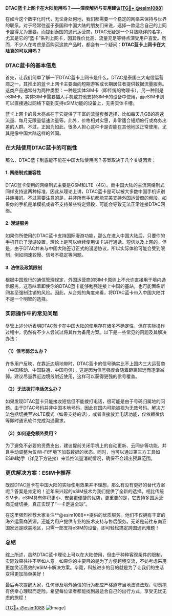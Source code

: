 **DTAC蓝卡上网卡在大陆能用吗？——深度解析与实用建议[[TG💪+ @esim1088](https://t.me/s/esim1088)]**

在如今这个数字化时代，无论身处何地，我们都需要一个稳定的网络来保持与世界的联系。对于经常往返于泰国和中国大陆的朋友们来说，选择一款适合自己的上网卡显得尤为重要。而提到泰国的通讯运营商，DTAC无疑是一个耳熟能详的名字。尤其是它的“蓝卡”系列上网卡，因其性价比高、流量充足等特点深受用户喜爱。然而，不少人在考虑是否购买这款产品时，都会有一个疑问：**DTAC蓝卡上网卡在大陆真的可以用吗？**

### DTAC蓝卡的基本信息

首先，让我们简单了解一下DTAC蓝卡上网卡是什么。DTAC是泰国三大电信运营商之一，其推出的蓝卡上网卡主要面向短期游客或长期居住者提供数据流量服务。这类产品通常分为两种类型：一种是实体SIM卡（即传统的物理卡），另一种则是eSIM卡。实体SIM卡需要插入手机或其他支持SIM卡的设备中使用，而eSIM卡则可以直接通过网络下载到支持eSIM功能的设备上，无需实体卡槽。

蓝卡上网卡的最大亮点在于它提供了丰富的流量套餐选择，比如每天几GB的高速流量、每月无限量低速流量等。此外，价格相对实惠，非常适合短期旅行或商务出差的人群。不过，正因为如此，很多人担心这种卡是否能在其他地区正常使用，尤其是像中国大陆这样的邻国。

### 在大陆使用DTAC蓝卡的可能性

那么，DTAC蓝卡到底能不能在中国大陆使用呢？答案取决于几个关键因素：

#### 1. **网络制式兼容性**
   DTAC蓝卡使用的网络制式主要是GSM和LTE（4G）。而中国大陆的主流网络制式同样支持这两种标准，因此从理论上讲，DTAC蓝卡是可以被大多数中国手机识别并连接的。不过需要注意的是，并非所有手机都能完美支持外国运营商的频段。如果你的手机是单模机或者不支持某些特定频段，可能会导致无法正常连接DTAC网络。

#### 2. **漫游服务**
   如果你所使用的DTAC蓝卡支持国际漫游功能，那么在进入中国大陆后，只要你的手机开启了漫游设置，理论上是可以继续使用该卡进行通话、短信以及上网的。但是，由于DTAC并未与中国大陆签订正式的漫游协议，所以实际体验可能会受到限制，例如网速较慢、信号不稳定等问题。

#### 3. **法律及政策限制**
   根据中国现行的通信管理规定，外国运营商的SIM卡原则上不允许直接用于境内通信服务。这意味着即使你的DTAC蓝卡能够勉强连接上中国的基站，也可能面临断网甚至强制注销的风险。因此，从合规的角度来看，将DTAC蓝卡带入中国大陆并不是一个明智的选择。

### 实际操作中的常见问题

尽管上述分析表明DTAC蓝卡在中国大陆的使用存在诸多不确定性，但在实际操作过程中，仍然有不少人尝试过将其作为备用方案。以下是一些常见的问题及其解决办法：

#### （1）信号弱怎么办？
许多用户反映，在靠近边境地带时，DTAC蓝卡的信号确实比不上国内三大运营商（中国移动、中国联通、中国电信）。这是因为信号强度会随着距离越远而逐渐减弱。建议尽量靠近边境线附近使用，这样可以获得更强的信号覆盖。

#### （2）无法拨打电话怎么办？
如果发现DTAC蓝卡只能接收短信但不能拨打电话，很可能是由于号码归属地的问题。由于DTAC号码并非中国本地号码，因此在国内可能被视为无效号码。解决方法包括切换至VoLTE模式（如果支持的话），或者直接放弃电话功能，仅依赖微信等即时通讯软件完成沟通需求。

#### （3）如何避免额外费用？
为了避免不必要的资费支出，建议提前关闭手机上的自动更新、云同步等功能，并且手动调整为仅Wi-Fi环境下加载数据的状态。同时，也可以通过第三方工具如ESIM助手（详见下方链接）来监控流量消耗情况，确保不会超出预算范围。

### 更优解决方案：ESIM卡推荐

既然DTAC蓝卡在中国大陆的实际使用效果并不理想，那么有没有更好的替代方案呢？答案是肯定的！近年来兴起的eSIM技术为我们提供了全新的选择。相比传统SIM卡，eSIM具有体积更小、安装更便捷的优势，更重要的是，它支持多国运营商无缝切换，真正实现了“一卡走遍全球”。

在这里强烈推荐大家关注**@esim1088**提供的优质服务。他们不仅拥有丰富的海外运营商资源，还能为用户提供专业的技术支持与售后服务。无论是前往东南亚国家还是欧美地区，只需一部支持eSIM的设备，即可轻松搞定跨国通讯难题！

### 总结

综上所述，虽然DTAC蓝卡理论上可以在大陆使用，但由于种种客观条件的限制，实际效果往往不尽如人意。如果你的主要目的是为了方便跨境交流，不妨考虑采用更加灵活高效的eSIM卡解决方案。毕竟，科技进步的目的就是为了让我们的生活变得更加简单美好！

最后再次提醒大家，任何涉及境外通信的行为都应严格遵守当地法律法规，切勿抱有侥幸心理铤而走险。希望每位读者都能找到最适合自己的出行方式，享受无忧无虑的旅程！

[[TG💪+ @esim1088](https://t.me/s/esim1088) ![Image](https://i.postimg.cc/4NQfJmqS/Snipaste-2025-05-13-00-14-12.png)]